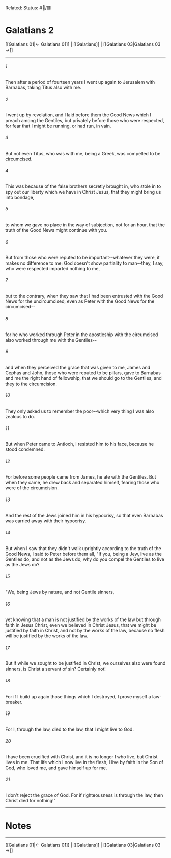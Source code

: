 Related:
Status: #📖/🟥
# Galatians 2

[[Galatians 01|← Galatians 01]] | [[Galatians]] | [[Galatians 03|Galatians 03 →]]
***



###### 1 
Then after a period of fourteen years I went up again to Jerusalem with Barnabas, taking Titus also with me. 

###### 2 
I went up by revelation, and I laid before them the Good News which I preach among the Gentiles, but privately before those who were respected, for fear that I might be running, or had run, in vain. 

###### 3 
But not even Titus, who was with me, being a Greek, was compelled to be circumcised. 

###### 4 
This was because of the false brothers secretly brought in, who stole in to spy out our liberty which we have in Christ Jesus, that they might bring us into bondage, 

###### 5 
to whom we gave no place in the way of subjection, not for an hour, that the truth of the Good News might continue with you. 

###### 6 
But from those who were reputed to be important--whatever they were, it makes no difference to me; God doesn't show partiality to man--they, I say, who were respected imparted nothing to me, 

###### 7 
but to the contrary, when they saw that I had been entrusted with the Good News for the uncircumcised, even as Peter with the Good News for the circumcised-- 

###### 8 
for he who worked through Peter in the apostleship with the circumcised also worked through me with the Gentiles-- 

###### 9 
and when they perceived the grace that was given to me, James and Cephas and John, those who were reputed to be pillars, gave to Barnabas and me the right hand of fellowship, that we should go to the Gentiles, and they to the circumcision. 

###### 10 
They only asked us to remember the poor--which very thing I was also zealous to do. 

###### 11 
But when Peter came to Antioch, I resisted him to his face, because he stood condemned. 

###### 12 
For before some people came from James, he ate with the Gentiles. But when they came, he drew back and separated himself, fearing those who were of the circumcision. 

###### 13 
And the rest of the Jews joined him in his hypocrisy, so that even Barnabas was carried away with their hypocrisy. 

###### 14 
But when I saw that they didn't walk uprightly according to the truth of the Good News, I said to Peter before them all, "If you, being a Jew, live as the Gentiles do, and not as the Jews do, why do you compel the Gentiles to live as the Jews do? 

###### 15 
"We, being Jews by nature, and not Gentile sinners, 

###### 16 
yet knowing that a man is not justified by the works of the law but through faith in Jesus Christ, even we believed in Christ Jesus, that we might be justified by faith in Christ, and not by the works of the law, because no flesh will be justified by the works of the law. 

###### 17 
But if while we sought to be justified in Christ, we ourselves also were found sinners, is Christ a servant of sin? Certainly not! 

###### 18 
For if I build up again those things which I destroyed, I prove myself a law-breaker. 

###### 19 
For I, through the law, died to the law, that I might live to God. 

###### 20 
I have been crucified with Christ, and it is no longer I who live, but Christ lives in me. That life which I now live in the flesh, I live by faith in the Son of God, who loved me, and gave himself up for me. 

###### 21 
I don't reject the grace of God. For if righteousness is through the law, then Christ died for nothing!"

---
# Notes


***
[[Galatians 01|← Galatians 01]] | [[Galatians]] | [[Galatians 03|Galatians 03 →]]
